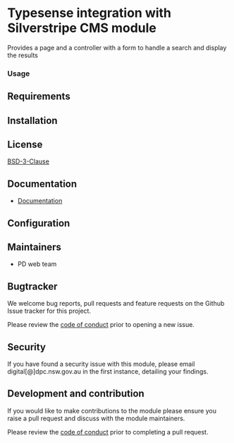 # Typesense integration with Silverstripe CMS module

Provides a page and a controller with a form to handle a search and display the results

### Usage


## Requirements


## Installation


## License

[BSD-3-Clause](./LICENSE.md)

## Documentation

* [Documentation](./docs/en/001_index.md)

## Configuration


## Maintainers

+ PD web team

## Bugtracker

We welcome bug reports, pull requests and feature requests on the Github Issue tracker for this project.

Please review the [code of conduct](./code-of-conduct.md) prior to opening a new issue.

## Security

If you have found a security issue with this module, please email digital[@]dpc.nsw.gov.au in the first instance, detailing your findings.

## Development and contribution

If you would like to make contributions to the module please ensure you raise a pull request and discuss with the module maintainers.

Please review the [code of conduct](./code-of-conduct.md) prior to completing a pull request.
